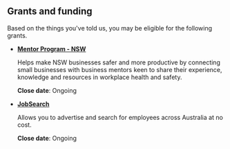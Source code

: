 ## Grants and funding

Based on the things you've told us, you may be eligible for the following grants.

- [**Mentor Program - NSW**](www.business.gov.au/grants-and-assistance/grant-finder/Pages/mentor-program.aspx)

  Helps make NSW businesses safer and more productive by connecting small businesses with business mentors keen to share their experience, knowledge and resources in workplace health and safety.
  
  **Close date**: Ongoing
  
- [**JobSearch**](www.business.gov.au/grants-and-assistance/grant-finder/Pages/jobsearch.aspx)
  
  Allows you to advertise and search for employees across Australia at no cost.

  **Close date**: Ongoing
  